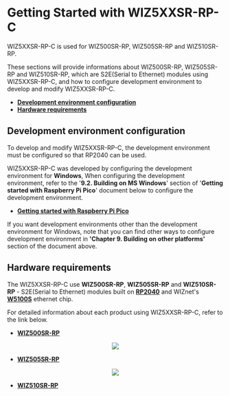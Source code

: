 # Getting Started with WIZ5XXSR-RP-C

WIZ5XXSR-RP-C is used for WIZ500SR-RP, WIZ505SR-RP and WIZ510SR-RP.

These sections will provide informations about WIZ500SR-RP, WIZ505SR-RP and WIZ510SR-RP, which are S2E(Serial to Ethernet) modules using WIZ5XXSR-RP-C, and how to configure development environment to develop and modify WIZ5XXSR-RP-C.

- [**Development environment configuration**](#development_environment_configuration)
- [**Hardware requirements**](#hardware_requirements)



<a name="development_environment_configuration"></a>
## Development environment configuration

To develop and modify WIZ5XXSR-RP-C, the development environment must be configured so that RP2040 can be used.

WIZ5XXSR-RP-C was developed by configuring the development environment for **Windows**, When configuring the development environment, refer to the '**9.2. Building on MS Windows**' section of '**Getting started with Raspberry Pi Pico**' document below to configure the development environment.

- [**Getting started with Raspberry Pi Pico**][link-getting_started_with_raspberry_pi_pico]

If you want development environments other than the development environment for Windows, note that you can find other ways to configure development environment in **'Chapter 9. Building on other platforms'**  section of the document above.



<a name="hardware_requirements"></a>
## Hardware requirements

The WIZ5XXSR-RP-C use **WIZ500SR-RP**, **WIZ505SR-RP** and **WIZ510SR-RP** - S2E(Serial to Ethernet) modules built on [**RP2040**][link-rp2040] and WIZnet's [**W5100S**][link-w5100s] ethernet chip.

For detailed information about each product using WIZ5XXSR-RP-C, refer to the link below.

- [**WIZ500SR-RP**][link-wiz500sr-rp]

<p align="center"><img src="https://github.com/Wiznet/W5XXSR-RP-C/blob/main/static/images/getting_started/wiz500sr-rp_main.png"></p>

- [**WIZ505SR-RP**][link-wiz505sr-rp]

<p align="center"><img src="https://github.com/Wiznet/W5XXSR-RP-C/blob/main/static/images/getting_started/wiz505sr-rp_main.png"></p>

- [**WIZ510SR-RP**][link-wiz510sr-rp]



<!--
Link
-->

[link-getting_started_with_raspberry_pi_pico]: https://datasheets.raspberrypi.org/pico/getting-started-with-pico.pdf
[link-rp2040]: https://www.raspberrypi.org/products/rp2040/
[link-w5100s]: https://docs.wiznet.io/Product/iEthernet/W5100S/overview
[link-wiz500sr-rp]: https://docs.wiznet.io/Product/S2E-Module/WIZ500SR-RP/datasheet
[link-wiz505sr-rp]: https://docs.wiznet.io/Product/S2E-Module/WIZ505SR-RP/datasheet
[link-wiz510sr-rp]: https://docs.wiznet.io/Product/S2E-Module/WIZ510SR-RP/datasheet
[link-wiz500sr-rp_main]: https://github.com/Wiznet/W5XXSR-RP-C/blob/main/static/images/getting_started/w5500-evb-pico_main.png
[link-wiz505sr-rp_main]: https://github.com/Wiznet/W5XXSR-RP-C/blob/main/static/images/getting_started/w5500-evb-pico_main.png
